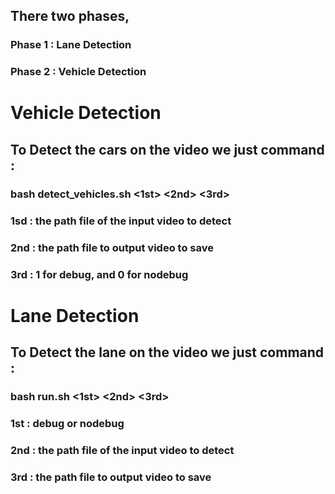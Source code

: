 ## There two phases,
###      Phase 1 : Lane Detection
###      Phase 2 : Vehicle Detection
# Vehicle Detection
## To Detect the cars on the video we just command : 
### bash detect_vehicles.sh <1st> <2nd> <3rd>
### 1sd : the path file of the input video to detect
### 2nd : the path file to output video to save 
### 3rd : 1 for debug, and 0 for nodebug

# Lane Detection
## To Detect the lane on the video we just command : 
### bash run.sh <1st> <2nd> <3rd>
### 1st : debug or nodebug
### 2nd : the path file of the input video to detect
### 3rd : the path file to output video to save 
